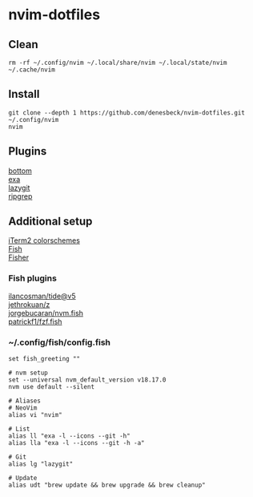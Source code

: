 # nvim-dotfiles

## Clean
```
rm -rf ~/.config/nvim ~/.local/share/nvim ~/.local/state/nvim ~/.cache/nvim
```

## Install
```
git clone --depth 1 https://github.com/denesbeck/nvim-dotfiles.git ~/.config/nvim
nvim
```

## Plugins
[bottom](https://github.com/ClementTsang/bottom)\
[exa](https://the.exa.website/)\
[lazygit](https://github.com/jesseduffield/lazygit)\
[ripgrep](https://github.com/BurntSushi/ripgrep)

## Additional setup
[iTerm2 colorschemes](https://iterm2colorschemes.com/)\
[Fish](https://fishshell.com/)\
[Fisher](https://github.com/jorgebucaran/fisher)

### Fish plugins
[ilancosman/tide@v5](https://github.com/IlanCosman/tide)\
[jethrokuan/z](https://github.com/jethrokuan/z)\
[jorgebucaran/nvm.fish](https://github.com/jorgebucaran/nvm.fish)\
[patrickf1/fzf.fish](https://github.com/PatrickF1/fzf.fish)

### ~/.config/fish/config.fish
```
set fish_greeting ""

# nvm setup
set --universal nvm_default_version v18.17.0
nvm use default --silent

# Aliases
# NeoVim
alias vi "nvim"

# List
alias ll "exa -l --icons --git -h"
alias lla "exa -l --icons --git -h -a"

# Git
alias lg "lazygit"

# Update
alias udt "brew update && brew upgrade && brew cleanup"
```

